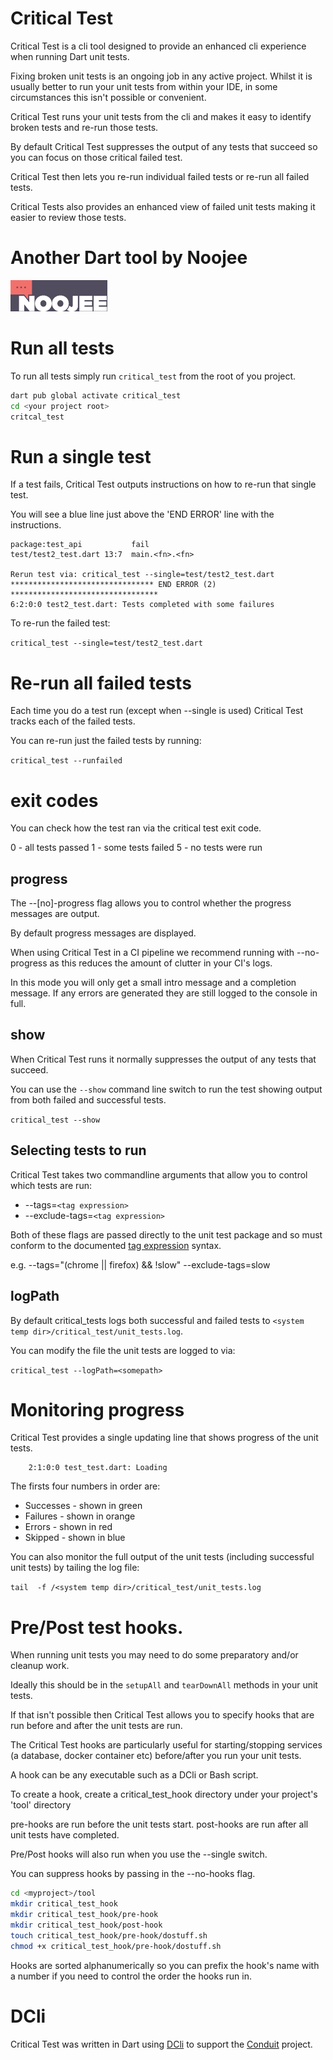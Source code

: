 # Critical Test

Critical Test is a cli tool designed to provide an enhanced cli experience when running Dart unit tests.

Fixing broken unit tests is an ongoing job in any active project. Whilst it is usually better to run your unit tests from within your IDE, in some circumstances this isn't possible or convenient.

Critical Test runs your unit tests from the cli and makes it easy to identify broken tests and re-run those tests.

By default Critical Test suppresses the output of any tests that succeed so you can focus on those critical failed test.

Critical Test then lets you re-run individual failed tests or re-run all failed tests.

Critical Tests also provides an enhanced view of failed unit tests making it easier to review those tests.

# Another Dart tool by Noojee

![Noojee](https://github.com/bsutton/critical_test/blob/main/images/noojee-logo.png?raw=true)


# Run all tests

To run all tests simply run `critical_test` from the root of you project.

```bash
dart pub global activate critical_test
cd <your project root>
critcal_test
```
# Run a single test

If a test fails, Critical Test outputs instructions on how to re-run that single test.

You will see a blue line just above the 'END ERROR' line with the instructions.

```
package:test_api           fail
test/test2_test.dart 13:7  main.<fn>.<fn>

Rerun test via: critical_test --single=test/test2_test.dart
******************************** END ERROR (2) *********************************
6:2:0:0 test2_test.dart: Tests completed with some failures
```

To re-run the failed test:

`critical_test --single=test/test2_test.dart`

# Re-run all failed tests
Each time you do a test run (except when --single is used) Critical Test tracks each of the failed tests.

You can re-run just the failed tests by running:

`critical_test --runfailed`

# exit codes
You can check how the test ran via the critical test exit code.

0 - all tests passed
1 - some tests failed
5 - no tests were run

## progress
The --[no]-progress flag allows you to control whether the progress messages are output.

By default progress messages are displayed.

When using Critical Test in a CI pipeline we recommend running with --no-progress as this reduces the amount of clutter in your CI's logs.

In this mode you will only get a small intro message and a completion message. If any errors are generated they are still logged to the console in full.
## show

When Critical Test runs it normally suppresses the output of any tests that succeed.

You can use the `--show` command line switch to run the test showing output from both failed and successful tests.

`critical_test --show`

## Selecting tests to run
Critical Test takes two commandline arguments that allow you to control which tests are run:

* --tags=`<tag expression>`
* --exclude-tags=`<tag expression>`


Both of these flags are passed directly to the unit test package and so must conform to the documented [tag expression](https://pub.dev/packages/test#tagging-tests) syntax.

e.g.
--tags="(chrome || firefox) && !slow"
--exclude-tags=slow




## logPath

By default critical_tests logs both successful and failed tests to `<system temp dir>/critical_test/unit_tests.log`.

You can modify the file the unit tests are logged to via:

`critical_test --logPath=<somepath>`


# Monitoring progress

Critical Test provides a single updating line that shows progress of the unit tests.
```
    2:1:0:0 test_test.dart: Loading
```

The firsts four numbers in order are:

* Successes - shown in green
* Failures - shown in orange
* Errors - shown in red
* Skipped - shown in blue

You can also monitor the full output of the unit tests (including successful unit tests) by tailing the log file:

`tail  -f /<system temp dir>/critical_test/unit_tests.log`


# Pre/Post test hooks.

When running unit tests you may need to do some preparatory and/or cleanup work.

Ideally this should be in the `setupAll` and `tearDownAll` methods in your unit tests.


If that isn't possible then Critical Test allows you to specify hooks that are run 
before and after the unit tests are run.

The Critical Test hooks are particularly useful for starting/stopping services (a database, docker container etc) before/after you run your unit tests.

A hook can be any executable such as a DCli or Bash script.

To create a hook, create a critical_test_hook directory under your project's 'tool' directory

pre-hooks are run before the unit tests start.
post-hooks are run after all unit tests have completed.

Pre/Post hooks will also run when you use the --single switch.

You can suppress hooks by passing in the --no-hooks flag.

```bash
cd <myproject>/tool
mkdir critical_test_hook
mkdir critical_test_hook/pre-hook
mkdir critical_test_hook/post-hook
touch critical_test_hook/pre-hook/dostuff.sh
chmod +x critical_test_hook/pre-hook/dostuff.sh
```

Hooks are sorted alphanumerically so you can prefix the hook's name with a number if you need to control the order the hooks run in.


# DCli
Critical Test was written in Dart using [DCli](https://pub.dev/packages/dcli) to support the [Conduit](https://pub.dev/packages/conduit) project.


